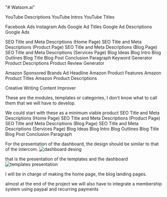 "# Watsom.ai" 

YouTube Descriptions
YouTube Intros
YouTube Titles



Facebook Ads
Instagram Ads
Google Ad Titles
Google Ad Descriptions
Google Ads



SEO Title and Meta Descriptions (Home Page)
SEO Title and Meta Descriptions (Product Page)
SEO Title and Meta Descriptions (Blog Page)
SEO Title and Meta Descriptions (Services Page)
Blog Ideas
Blog Intro
Blog Outlines
Blog Title
Blog Post Conclusion Paragraph
Keyword Generator
Product Descriptions
Product Review Generator



Amazon Sponsored Brands Ad Headline
Amazon Product Features
Amazon Product Titles
Amazon Product Descriptions



Creative Writing
Content Improver

These are the modules, templates or categories, I don't know what to call them that we will have to develop.

We could start with these as a minimum viable product SEO Title and Meta Descriptions (Home Page)
SEO Title and Meta Descriptions (Product Page)
SEO Title and Meta Descriptions (Blog Page)
SEO Title and Meta Descriptions (Services Page)
Blog Ideas
Blog Intro
Blog Outlines
Blog Title
Blog Post Conclusion Paragraph


For the presentation of the dashboard, the design should be similar to that of the intercom.
![dashboard desing](https://user-images.githubusercontent.com/112562504/218134030-d89d9f4b-fbbb-4be0-a338-27acbe77e3ad.png)

that is the presentation of the templates and the dashboard
![templates presentation](https://user-images.githubusercontent.com/112562504/218134275-a32a7373-6799-4e65-8358-2c7b4ca503f3.png)

I will be in charge of making the home page, the blog landing pages.

almost at the end of the project we will also have to integrate a membership system using paypal and recurring payments
